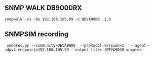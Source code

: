 


## SNMP WALK DB9000RX

```
snmpwalk -v1 -On 192.168.105.99 -c DEVA9000 .1.3
```


## SNMPSIM recording

```
 snmprec.py --community=DEVA9000  --protocol-version=1   --agent-udpv4-endpoint=192.168.105.99 --output-file=./DEVA9000.snmprec
```